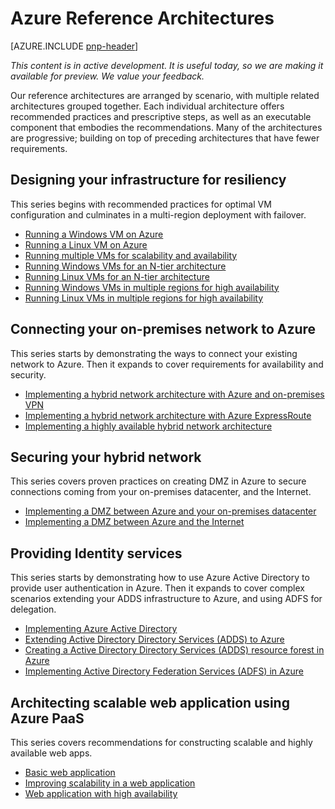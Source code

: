 
<properties
   pageTitle="Azure Guidance | patterns & practices | Microsoft Azure"
   description="Azure Reference Architectures"
   services=""
   documentationCenter="na"
   authors="bennage"
   manager="marksou"
   editor=""
   tags=""/>

<tags
   ms.service="guidance"
   ms.devlang="na"
   ms.topic="article"
   ms.tgt_pltfrm="na"
   ms.workload="na"
   ms.date="10/24/2016"
   ms.author="christb"/>

# Azure Reference Architectures

[AZURE.INCLUDE [pnp-header](../../includes/guidance-pnp-header-include.md)]

_This content is in active development. It is useful today, so we are making it available for preview. We value your feedback._

Our reference architectures are arranged by scenario, with multiple related architectures grouped together.
Each individual architecture offers recommended practices and prescriptive steps, as well as an executable component that embodies the recommendations.
Many of the architectures are progressive; building on top of preceding architectures that have fewer requirements.

## Designing your infrastructure for resiliency

This series begins with recommended practices for optimal VM configuration and culminates in a multi-region deployment with failover.

- [Running a Windows VM on Azure](guidance-compute-single-vm.md)
- [Running a Linux VM on Azure](guidance-compute-single-vm-linux.md)
- [Running multiple VMs for scalability and availability](guidance-compute-multi-vm.md)
- [Running Windows VMs for an N-tier architecture](guidance-compute-n-tier-vm.md)
- [Running Linux VMs for an N-tier architecture](guidance-compute-n-tier-vm-linux.md)
- [Running Windows VMs in multiple regions for high availability](guidance-compute-multiple-datacenters.md)
- [Running Linux VMs in multiple regions for high availability](guidance-compute-multiple-datacenters-linux.md)

## Connecting your on-premises network to Azure

This series starts by demonstrating the ways to connect your existing network to Azure. Then it expands to cover requirements for availability and security.

- [Implementing a hybrid network architecture with Azure and on-premises VPN](guidance-hybrid-network-vpn.md)
- [Implementing a hybrid network architecture with Azure ExpressRoute](guidance-hybrid-network-expressroute.md)
- [Implementing a highly available hybrid network architecture](guidance-hybrid-network-expressroute-vpn-failover.md)

## Securing your hybrid network

This series covers proven practices on creating DMZ in Azure to secure connections coming from your on-premises datacenter, and the Internet.

- [Implementing a DMZ between Azure and your on-premises datacenter](guidance-iaas-ra-secure-vnet-hybrid.md)
- [Implementing a DMZ between Azure and the Internet](guidance-iaas-ra-secure-vnet-dmz.md)

## Providing Identity services

This series starts by demonstrating how to use Azure Active Directory to provide user authentication in Azure. Then it expands to cover complex scenarios extending your ADDS infrastructure to Azure, and using ADFS for delegation.

- [Implementing Azure Active Directory](./guidance-identity-aad.md)
- [Extending Active Directory Directory Services (ADDS) to Azure](./guidance-adds-extend-domain.md)
- [Creating a Active Directory Directory Services (ADDS) resource forest in Azure](./guidance-identity-adds-resource-forest.md)
- [Implementing Active Directory Federation Services (ADFS) in Azure](./guidance-identity-adfs.md)

## Architecting scalable web application using Azure PaaS

This series covers recommendations for constructing scalable and highly available web apps. 

- [Basic web application](guidance-web-apps-basic.md)
- [Improving scalability in a web application](guidance-web-apps-scalability.md)
- [Web application with high availability](guidance-web-apps-multi-region.md)
